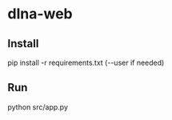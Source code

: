 # dlna-web

## Install

pip install -r requirements.txt (--user if needed)

## Run
python src/app.py 
